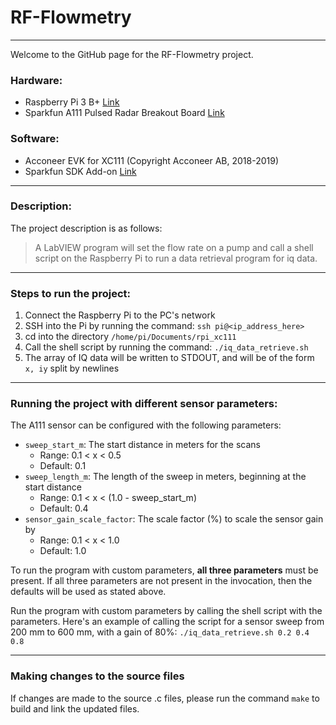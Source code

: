 # RF-Flowmetry
***
Welcome to the GitHub page for the RF-Flowmetry project.

### Hardware: 
* Raspberry Pi 3 B+ [Link](https://www.raspberrypi.org/products/raspberry-pi-3-model-b-plus/)
* Sparkfun A111 Pulsed Radar Breakout Board [Link](https://www.sparkfun.com/products/retired/14811) 

### Software:
* Acconeer EVK for XC111 (Copyright Acconeer AB, 2018-2019)
* Sparkfun SDK Add-on [Link](https://github.com/sparkfunX/A111_Pulsed_Radar_Breakout/tree/master/Software/sparkx-sdk-addon)

***
### Description:
The project description is as follows:
> A LabVIEW program will set the flow rate on a pump and call a shell script on the Raspberry Pi
> to run a data retrieval program for iq data. 

***
### Steps to run the project: 
1. Connect the Raspberry Pi to the PC's network
2. SSH into the Pi by running the command: `ssh pi@<ip_address_here>`
3. cd into the directory `/home/pi/Documents/rpi_xc111`
4. Call the shell script by running the command: `./iq_data_retrieve.sh`
5. The array of IQ data will be written to STDOUT, and will be of the form `x, iy` split by newlines

***
### Running the project with different sensor parameters: 
The A111 sensor can be configured with the following parameters:
* `sweep_start_m`: The start distance in meters for the scans
  * Range: 0.1 < x < 0.5
  * Default: 0.1 
* `sweep_length_m`: The length of the sweep in meters, beginning at the start distance 
  * Range: 0.1 < x < (1.0 - sweep_start_m)
  * Default: 0.4
* `sensor_gain_scale_factor`: The scale factor (%) to scale the sensor gain by
  * Range: 0.1 < x < 1.0
  * Default: 1.0
  
To run the program with custom parameters, **all three parameters** must be present.
If all three parameters are not present in the invocation, then the defaults will be used as stated above.

Run the program with custom parameters by calling the shell script with the parameters.
Here's an example of calling the script for a sensor sweep from 200 mm to 600 mm, with a gain of 80%:
`./iq_data_retrieve.sh 0.2 0.4 0.8`

***
### Making changes to the source files
If changes are made to the source .c files, please run the command `make` to build and link the updated files. 
